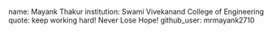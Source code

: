 name: Mayank Thakur
institution: Swami Vivekanand College of Engineering 
quote: keep working hard! Never Lose Hope! 
github_user: mrmayank2710